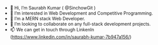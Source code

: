 - 👋 Hi, I’m Saurabh Kumar ( @SinchowGit )
- 👀 I’m interested in Web Development and Competitive Programming.
- 🌱 I’m a MERN stack Web Developer.
- 💞️ I’m looking to collaborate on any full-stack development projects.
- 📫 We can get in touch through LinkenIn (https://www.linkedin.com/in/saurabh-kumar-7b947a156/)
